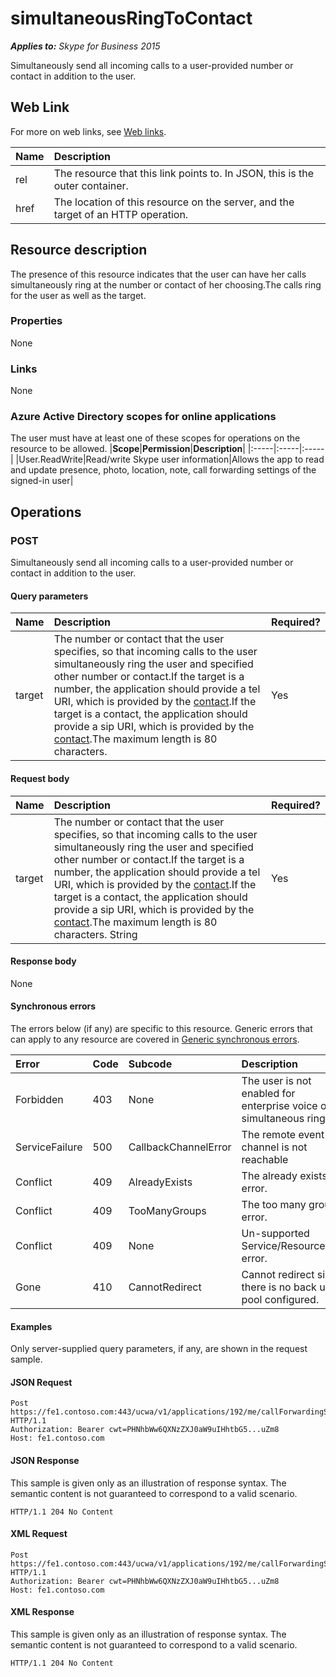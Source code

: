 # simultaneousRingToContact

 _**Applies to:** Skype for Business 2015_


Simultaneously send all incoming calls to a user-provided number or contact in addition to the user.
            

## Web Link
<a name = "sectionSection0"> </a>

For more on web links, see [Web links](WebLinks.md).


|**Name**|**Description**|
|:-----|:-----|
|rel|The resource that this link points to. In JSON, this is the outer container.|
|href|The location of this resource on the server, and the target of an HTTP operation.|

## Resource description
<a name = "sectionSection1"> </a>

The presence of this resource indicates that the user can have her calls simultaneously ring at the number or contact of her choosing.The calls ring for the user as well as the target.

### Properties



None

### Links



None

### Azure Active Directory scopes for online applications



The user must have at least one of these scopes for operations on the resource to be allowed.
|**Scope**|**Permission**|**Description**|
|:-----|:-----|:-----|
|User.ReadWrite|Read/write Skype user information|Allows the app to read and update presence, photo, location, note, call forwarding settings of the signed-in user|

## Operations



<a name="sectionSection2"></a>

### POST




Simultaneously send all incoming calls to a user-provided number or contact in addition to the user.

#### Query parameters




|**Name**|**Description**|**Required?**|
|:-----|:-----|:-----|
|target|The number or contact that the user specifies, so that incoming calls to the user simultaneously ring the user and specified other number or contact.If the target is a number, the application should provide a tel URI, which is provided by the [contact](contact_ref.md).If the target is a contact, the application should provide a sip URI, which is provided by the [contact](contact_ref.md).The maximum length is 80 characters.|Yes|


#### Request body




|**Name**|**Description**|**Required?**|
|:-----|:-----|:-----|
|target|The number or contact that the user specifies, so that incoming calls to the user simultaneously ring the user and specified other number or contact.If the target is a number, the application should provide a tel URI, which is provided by the [contact](contact_ref.md).If the target is a contact, the application should provide a sip URI, which is provided by the [contact](contact_ref.md).The maximum length is 80 characters. String|Yes|

#### Response body



None

#### Synchronous errors



The errors below (if any) are specific to this resource. Generic errors that can apply to any resource are covered in [Generic synchronous errors](GenericSynchronousErrors.md).

|**Error**|**Code**|**Subcode**|**Description**|
|:-----|:-----|:-----|:-----|
|Forbidden|403|None|The user is not enabled for enterprise voice or simultaneous ring.|
|ServiceFailure|500|CallbackChannelError|The remote event channel is not reachable|
|Conflict|409|AlreadyExists|The already exists error.|
|Conflict|409|TooManyGroups|The too many groups error.|
|Conflict|409|None|Un-supported Service/Resource/API error.|
|Gone|410|CannotRedirect|Cannot redirect since there is no back up pool configured.|

#### Examples



Only server-supplied query parameters, if any, are shown in the request sample.

#### JSON Request




```
Post https://fe1.contoso.com:443/ucwa/v1/applications/192/me/callForwardingSettings/simultaneousRingSettings/simultaneousRingToContact HTTP/1.1
Authorization: Bearer cwt=PHNhbWw6QXNzZXJ0aW9uIHhtbG5...uZm8
Host: fe1.contoso.com

```


#### JSON Response



This sample is given only as an illustration of response syntax. The semantic content is not guaranteed to correspond to a valid scenario.
```
HTTP/1.1 204 No Content

```


#### XML Request




```
Post https://fe1.contoso.com:443/ucwa/v1/applications/192/me/callForwardingSettings/simultaneousRingSettings/simultaneousRingToContact HTTP/1.1
Authorization: Bearer cwt=PHNhbWw6QXNzZXJ0aW9uIHhtbG5...uZm8
Host: fe1.contoso.com

```


#### XML Response



This sample is given only as an illustration of response syntax. The semantic content is not guaranteed to correspond to a valid scenario.
```
HTTP/1.1 204 No Content

```


